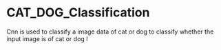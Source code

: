 # CAT_DOG_Classification

Cnn is used to classify a image data of cat or dog to classify whether the input image is of cat or dog !
